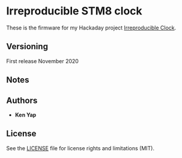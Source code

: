 # Irreproducible STM8 clock

These is the firmware for my Hackaday project [Irreproducible Clock](https://hackaday.io/project/175456-irreproducible-clock).

## Versioning

First release November 2020

## Notes

## Authors

* **Ken Yap**

## License

See the [LICENSE](LICENSE.md) file for license rights and limitations (MIT).
